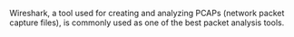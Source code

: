 Wireshark, a tool used for creating and analyzing PCAPs (network packet capture files), is commonly used as one of the best packet analysis tools.